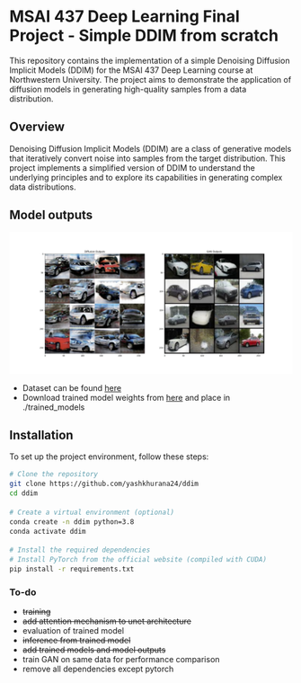 # MSAI 437 Deep Learning Final Project - Simple DDIM from scratch

This repository contains the implementation of a simple Denoising Diffusion Implicit Models (DDIM) for the MSAI 437 Deep Learning course at Northwestern University. The project aims to demonstrate the application of diffusion models in generating high-quality samples from a data distribution.

## Overview

Denoising Diffusion Implicit Models (DDIM) are a class of generative models that iteratively convert noise into samples from the target distribution. This project implements a simplified version of DDIM to understand the underlying principles and to explore its capabilities in generating complex data distributions.

## Model outputs
![Comparison](https://github.com/yashkhurana24/ddim/blob/main/model_outptus/comparison.png)

- Dataset can be found [here](https://www.kaggle.com/datasets/jessicali9530/stanford-cars-dataset)
- Download trained model weights from [here](https://drive.google.com/drive/folders/1URqy-GJMKjxyuAwFfvdAhOVrT2dGvz9o?usp=sharing) and place in ./trained_models

## Installation

To set up the project environment, follow these steps:

```bash
# Clone the repository
git clone https://github.com/yashkhurana24/ddim
cd ddim

# Create a virtual environment (optional)
conda create -n ddim python=3.8
conda activate ddim

# Install the required dependencies
# Install PyTorch from the official website (compiled with CUDA)
pip install -r requirements.txt
```

### To-do
- ~~training~~
- ~~add attention mechanism to unet architecture~~
- evaluation of trained model
- ~~inference from trained model~~
- ~~add trained models and model outputs~~
- train GAN on same data for performance comparison
- remove all dependencies except pytorch